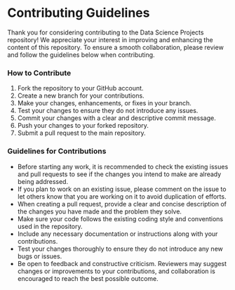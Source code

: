 # Contributing Guidelines
Thank you for considering contributing to the Data Science Projects repository! We appreciate your interest in improving and enhancing the content of this repository. To ensure a smooth collaboration, please review and follow the guidelines below when contributing.

### How to Contribute
1. Fork the repository to your GitHub account.
2. Create a new branch for your contributions.
3. Make your changes, enhancements, or fixes in your branch.
4. Test your changes to ensure they do not introduce any issues.
5. Commit your changes with a clear and descriptive commit message.
6. Push your changes to your forked repository.
7. Submit a pull request to the main repository.

### Guidelines for Contributions
- Before starting any work, it is recommended to check the existing issues and pull requests to see if the changes you intend to make are already being addressed.
- If you plan to work on an existing issue, please comment on the issue to let others know that you are working on it to avoid duplication of efforts.
- When creating a pull request, provide a clear and concise description of the changes you have made and the problem they solve.
- Make sure your code follows the existing coding style and conventions used in the repository.
- Include any necessary documentation or instructions along with your contributions.
- Test your changes thoroughly to ensure they do not introduce any new bugs or issues.
- Be open to feedback and constructive criticism. Reviewers may suggest changes or improvements to your contributions, and collaboration is encouraged to reach the best possible outcome.

